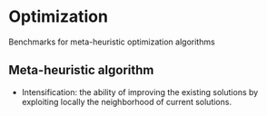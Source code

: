 # Optimization
Benchmarks for meta-heuristic optimization algorithms

## Meta-heuristic algorithm
* Intensification: the ability of improving the existing solutions by exploiting locally the neighborhood of current solutions.
